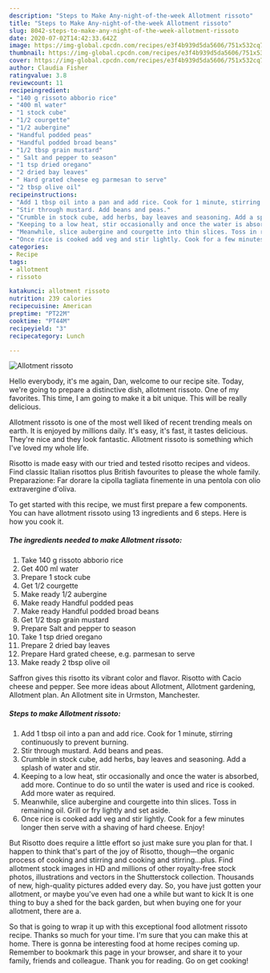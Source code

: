 ```yaml
---
description: "Steps to Make Any-night-of-the-week Allotment rissoto"
title: "Steps to Make Any-night-of-the-week Allotment rissoto"
slug: 8042-steps-to-make-any-night-of-the-week-allotment-rissoto
date: 2020-07-02T14:42:33.642Z
image: https://img-global.cpcdn.com/recipes/e3f4b939d5da5606/751x532cq70/allotment-rissoto-recipe-main-photo.jpg
thumbnail: https://img-global.cpcdn.com/recipes/e3f4b939d5da5606/751x532cq70/allotment-rissoto-recipe-main-photo.jpg
cover: https://img-global.cpcdn.com/recipes/e3f4b939d5da5606/751x532cq70/allotment-rissoto-recipe-main-photo.jpg
author: Claudia Fisher
ratingvalue: 3.8
reviewcount: 11
recipeingredient:
- "140 g rissoto abborio rice"
- "400 ml water"
- "1 stock cube"
- "1/2 courgette"
- "1/2 aubergine"
- "Handful podded peas"
- "Handful podded broad beans"
- "1/2 tbsp grain mustard"
- " Salt and pepper to season"
- "1 tsp dried oregano"
- "2 dried bay leaves"
- " Hard grated cheese eg parmesan to serve"
- "2 tbsp olive oil"
recipeinstructions:
- "Add 1 tbsp oil into a pan and add rice. Cook for 1 minute, stirring continuously to prevent burning."
- "Stir through mustard. Add beans and peas."
- "Crumble in stock cube, add herbs, bay leaves and seasoning. Add a splash of water and stir."
- "Keeping to a low heat, stir occasionally and once the water is absorbed, add more. Continue to do so until the water is used and rice is cooked. Add more water as required."
- "Meanwhile, slice aubergine and courgette into thin slices. Toss in remaining oil. Grill or fry lightly and set aside."
- "Once rice is cooked add veg and stir lightly. Cook for a few minutes longer then serve with a shaving of hard cheese. Enjoy!"
categories:
- Recipe
tags:
- allotment
- rissoto

katakunci: allotment rissoto 
nutrition: 239 calories
recipecuisine: American
preptime: "PT22M"
cooktime: "PT44M"
recipeyield: "3"
recipecategory: Lunch

---
```



![Allotment rissoto](https://img-global.cpcdn.com/recipes/e3f4b939d5da5606/751x532cq70/allotment-rissoto-recipe-main-photo.jpg)

Hello everybody, it's me again, Dan, welcome to our recipe site. Today, we're going to prepare a distinctive dish, allotment rissoto. One of my favorites. This time, I am going to make it a bit unique. This will be really delicious.

Allotment rissoto is one of the most well liked of recent trending meals on earth. It is enjoyed by millions daily. It's easy, it's fast, it tastes delicious. They're nice and they look fantastic. Allotment rissoto is something which I've loved my whole life.

Risotto is made easy with our tried and tested risotto recipes and videos. Find classic Italian risottos plus British favourites to please the whole family. Preparazione: Far dorare la cipolla tagliata finemente in una pentola con olio extravergine d&#39;oliva.


To get started with this recipe, we must first prepare a few components. You can have allotment rissoto using 13 ingredients and 6 steps. Here is how you cook it.

<!--inarticleads1-->

##### The ingredients needed to make Allotment rissoto:

1. Take 140 g rissoto abborio rice
1. Get 400 ml water
1. Prepare 1 stock cube
1. Get 1/2 courgette
1. Make ready 1/2 aubergine
1. Make ready Handful podded peas
1. Make ready Handful podded broad beans
1. Get 1/2 tbsp grain mustard
1. Prepare  Salt and pepper to season
1. Take 1 tsp dried oregano
1. Prepare 2 dried bay leaves
1. Prepare  Hard grated cheese, e.g. parmesan to serve
1. Make ready 2 tbsp olive oil


Saffron gives this risotto its vibrant color and flavor. Risotto with Cacio cheese and pepper. See more ideas about Allotment, Allotment gardening, Allotment plan. An Allotment site in Urmston, Manchester. 

<!--inarticleads2-->

##### Steps to make Allotment rissoto:

1. Add 1 tbsp oil into a pan and add rice. Cook for 1 minute, stirring continuously to prevent burning.
1. Stir through mustard. Add beans and peas.
1. Crumble in stock cube, add herbs, bay leaves and seasoning. Add a splash of water and stir.
1. Keeping to a low heat, stir occasionally and once the water is absorbed, add more. Continue to do so until the water is used and rice is cooked. Add more water as required.
1. Meanwhile, slice aubergine and courgette into thin slices. Toss in remaining oil. Grill or fry lightly and set aside.
1. Once rice is cooked add veg and stir lightly. Cook for a few minutes longer then serve with a shaving of hard cheese. Enjoy!


But Risotto does require a little effort so just make sure you plan for that. I happen to think that&#39;s part of the joy of Risotto, though—the organic process of cooking and stirring and cooking and stirring…plus. Find allotment stock images in HD and millions of other royalty-free stock photos, illustrations and vectors in the Shutterstock collection. Thousands of new, high-quality pictures added every day. So, you have just gotten your allotment, or maybe you&#39;ve even had one a while but want to kick It is one thing to buy a shed for the back garden, but when buying one for your allotment, there are a. 

So that is going to wrap it up with this exceptional food allotment rissoto recipe. Thanks so much for your time. I'm sure that you can make this at home. There is gonna be interesting food at home recipes coming up. Remember to bookmark this page in your browser, and share it to your family, friends and colleague. Thank you for reading. Go on get cooking!
